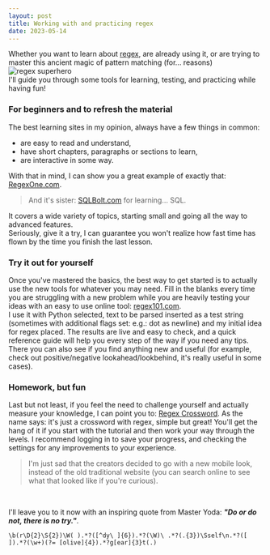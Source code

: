 ```yaml
---
layout: post
title: Working with and practicing regex
date: 2023-05-14
---
```


Whether you want to learn about [regex](https://en.wikipedia.org/wiki/Regular_expression), are already using it, or are 
trying to master this ancient magic of pattern matching (for... reasons)  
![regex superhero](https://imgs.xkcd.com/comics/regular_expressions.png)  
I'll guide you through some tools for learning, testing, and practicing while having fun!

### For beginners and to refresh the material

The best learning sites in my opinion, always have a few things in common:
- are easy to read and understand, 
- have short chapters, paragraphs or sections to learn,
- are interactive in some way. 

With that in mind, I can show you a great example of exactly that: [RegexOne.com](https://regexone.com/).

> And it's sister: [SQLBolt.com](https://sqlbolt.com/) for learning... SQL.

It covers a wide variety of topics, starting small and going all the way to advanced features.  
Seriously, give it a try, I can guarantee you won't realize how fast time has flown by the time you finish the last lesson. 

### Try it out for yourself

Once you've mastered the basics, the best way to get started is to actually use the new tools for whatever you may need. 
Fill in the blanks every time you are struggling with a new problem while you are heavily testing your ideas with an easy to use online tool:
[regex101.com](https://regex101.com/).  
I use it with Python selected, text to be parsed inserted as a test string (sometimes with additional flags set: e.g.: dot as newline) and my initial idea for regex placed. 
The results are live and easy to check, and a quick reference guide will help you every step of the way if you need any tips. 
There you can also see if you find anything new and useful (for example, check out positive/negative lookahead/lookbehind, it's really useful in some cases). 

### Homework, but fun

Last but not least, if you feel the need to challenge yourself and actually measure your knowledge, I can point you to:
[Regex Crossword](https://regexcrossword.com/). As the name says: it's just a crossword with regex, simple but great!
You'll get the hang of it if you start with the tutorial and then work your way through the levels. 
I recommend logging in to save your progress, and checking the settings for any improvements to your experience. 
> I'm just sad that the creators decided to go with a new mobile look, instead of the old traditional website 
> (you can search online to see what that looked like if you're curious).

<br>

I'll leave you to it now with an inspiring quote from Master Yoda: ***"Do or do not, there is no try."***.
```pythonregexp
\b(r\D{2}\S{2})\W( ).*?([^dy\ ]{6}).*?(\W)\ .*?(.{3})\Sself\n.*?([ ]).*?(\w+)(?= [olive]{4}).*?g[ear]{3}t(.)
```
